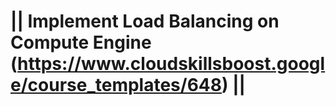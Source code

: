 # || Implement Load Balancing on Compute Engine (https://www.cloudskillsboost.google/course_templates/648) ||

